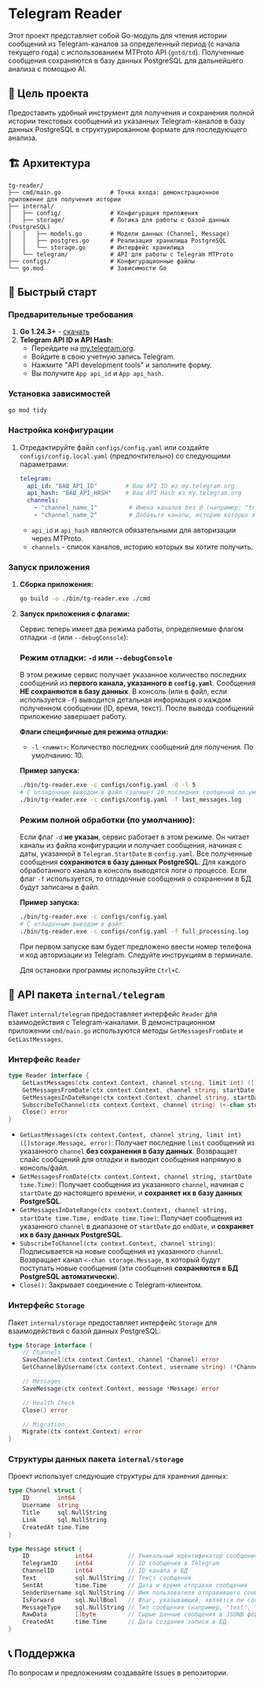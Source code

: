 # Telegram Reader

Этот проект представляет собой Go-модуль для чтения истории сообщений из Telegram-каналов за определенный период (с начала текущего года) с использованием MTProto API (`gotd/td`). Полученные сообщения сохраняются в базу данных PostgreSQL для дальнейшего анализа с помощью AI.

## 🎯 Цель проекта

Предоставить удобный инструмент для получения и сохранения полной истории текстовых сообщений из указанных Telegram-каналов в базу данных PostgreSQL в структурированном формате для последующего анализа.

## 🏗️ Архитектура

```
tg-reader/
├── cmd/main.go              # Точка входа: демонстрационное приложение для получения истории
├── internal/
│   ├── config/              # Конфигурация приложения
│   ├── storage/             # Логика для работы с базой данных (PostgreSQL)
│   │   ├── models.go        # Модели данных (Channel, Message)
│   │   ├── postgres.go      # Реализация хранилища PostgreSQL
│   │   └── storage.go       # Интерфейс хранилища
│   └── telegram/            # API для работы с Telegram MTProto
├── configs/                 # Конфигурационные файлы
└── go.mod                   # Зависимости Go
```

## 🚀 Быстрый старт

### Предварительные требования

1.  **Go 1.24.3+** - [скачать](https://golang.org/dl/)
2.  **Telegram API ID и API Hash**:
    *   Перейдите на [my.telegram.org](https://my.telegram.org/).
    *   Войдите в свою учетную запись Telegram.
    *   Нажмите "API development tools" и заполните форму.
    *   Вы получите `App api_id` и `App api_hash`.

### Установка зависимостей

```bash
go mod tidy
```

### Настройка конфигурации

1.  Отредактируйте файл `configs/config.yaml` или создайте `configs/config.local.yaml` (предпочтительно) со следующими параметрами:

    ```yaml
    telegram:
      api_id: "ВАШ_API_ID"        # Ваш API ID из my.telegram.org
      api_hash: "ВАШ_API_HASH"    # Ваш API Hash из my.telegram.org
      channels:
        - "channel_name_1"         # Имена каналов без @ (например: "trading_signals")
        - "channel_name_2"         # Добавьте каналы, историю которых хотите получить
    ```

    *   `api_id` и `api_hash` являются обязательными для авторизации через MTProto.
    *   `channels` - список каналов, историю которых вы хотите получить.

### Запуск приложения

1.  **Сборка приложения:**

    ```bash
    go build -o ./bin/tg-reader.exe ./cmd
    ```

2.  **Запуск приложения с флагами:**

    Сервис теперь имеет два режима работы, определяемые флагом отладки `-d` (или `--debugConsole`):

    ### Режим отладки: `-d` или `--debugConsole`
    В этом режиме сервис получает указанное количество последних сообщений из **первого канала, указанного в `config.yaml`**. Сообщения **НЕ сохраняются в базу данных**.
    В консоль (или в файл, если используется `-f`) выводится детальная информация о каждом полученном сообщении (ID, время, текст).
    После вывода сообщений приложение завершает работу.

    **Флаги специфичные для режима отладки:**
    *   `-l <лимит>`: Количество последних сообщений для получения. По умолчанию: 10.

    **Пример запуска:**
    ```bash
    ./bin/tg-reader.exe -c configs/config.yaml -d -l 5
    # С отладочным выводом в файл (запишет 10 последних сообщений по умолчанию):
    ./bin/tg-reader.exe -c configs/config.yaml -f last_messages.log
    ```

    ### Режим полной обработки (по умолчанию):
    Если флаг `-d` **не указан**, сервис работает в этом режиме. Он читает каналы из файла конфигурации и получает сообщения, начиная с даты, указанной в `Telegram.StartDate` в `config.yaml`. Все полученные сообщения **сохраняются в базу данных PostgreSQL**.
    Для каждого обработанного канала в консоль выводятся логи о процессе. Если флаг `-f` используется, то отладочные сообщения о сохранении в БД будут записаны в файл.

    **Пример запуска:**
    ```bash
    ./bin/tg-reader.exe -c configs/config.yaml
    # С отладочным выводом в файл:
    ./bin/tg-reader.exe -c configs/config.yaml -f full_processing.log
    ```

    При первом запуске вам будет предложено ввести номер телефона и код авторизации из Telegram. Следуйте инструкциям в терминале.

    Для остановки программы используйте `Ctrl+C`.

## 📝 API пакета `internal/telegram`

Пакет `internal/telegram` предоставляет интерфейс `Reader` для взаимодействия с Telegram-каналами. В демонстрационном приложении `cmd/main.go` используются методы `GetMessagesFromDate` и `GetLastMessages`.

### Интерфейс `Reader`

```go
type Reader interface {
	GetLastMessages(ctx context.Context, channel string, limit int) ([]storage.Message, error)
	GetMessagesFromDate(ctx context.Context, channel string, startDate time.Time) error
	GetMessagesInDateRange(ctx context.Context, channel string, startDate time.Time, endDate time.Time) error
	SubscribeToChannel(ctx context.Context, channel string) (<-chan storage.Message, error)
	Close() error
}
```

*   `GetLastMessages(ctx context.Context, channel string, limit int) ([]storage.Message, error)`: Получает последние `limit` сообщений из указанного `channel` **без сохранения в базу данных**. Возвращает слайс сообщений для отладки и выводит сообщения напрямую в консоль/файл.
*   `GetMessagesFromDate(ctx context.Context, channel string, startDate time.Time)`: Получает сообщения из указанного `channel`, начиная с `startDate` до настоящего времени, и **сохраняет их в базу данных PostgreSQL**.
*   `GetMessagesInDateRange(ctx context.Context, channel string, startDate time.Time, endDate time.Time)`: Получает сообщения из указанного `channel` в диапазоне от `startDate` до `endDate`, и **сохраняет их в базу данных PostgreSQL**.
*   `SubscribeToChannel(ctx context.Context, channel string)`: Подписывается на новые сообщения из указанного `channel`. Возвращает канал `<-chan storage.Message`, в который будут поступать новые сообщения (эти сообщения **сохраняются в БД PostgreSQL автоматически**).
*   `Close()`: Закрывает соединение с Telegram-клиентом.

### Интерфейс `Storage`

Пакет `internal/storage` предоставляет интерфейс `Storage` для взаимодействия с базой данных PostgreSQL:

```go
type Storage interface {
	// Channels
	SaveChannel(ctx context.Context, channel *Channel) error
	GetChannelByUsername(ctx context.Context, username string) (*Channel, error)

	// Messages
	SaveMessage(ctx context.Context, message *Message) error

	// Health Check
	Close() error

	// Migration
	Migrate(ctx context.Context) error
}
```

### Структуры данных пакета `internal/storage`

Проект использует следующие структуры для хранения данных:

```go
type Channel struct {
	ID        int64
	Username  string
	Title     sql.NullString
	Link      sql.NullString
	CreatedAt time.Time
}

type Message struct {
	ID             int64          // Уникальный идентификатор сообщения в БД
	TelegramID     int64          // ID сообщения в Telegram
	ChannelID      int64          // ID канала в БД
	Text           sql.NullString // Текст сообщения
	SentAt         time.Time      // Дата и время отправки сообщения
	SenderUsername sql.NullString // Имя пользователя отправившего сообщение, если доступно
	IsForward      sql.NullBool   // Флаг, указывающий, является ли сообщение пересланным
	MessageType    sql.NullString // Тип сообщения (например, "text", "photo", "video" и т.д.)
	RawData        []byte         // Сырые данные сообщения в JSONB формате
	CreatedAt      time.Time      // Дата создания записи в БД
}

```

## 📞 Поддержка

По вопросам и предложениям создавайте Issues в репозитории.

